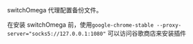 switchOmega 代理配置备份文件。

在安装 switchOmega 前，使用`google-chrome-stable --proxy-server="socks5://127.0.0.1:1080"` 可以访问谷歌商店来安装插件
